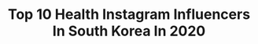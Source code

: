 ---
title: Top 10 Health Instagram Influencers In South Korea In 2020
description: >-
  Find top health Instagram influencers in South Korea in 2020. Most popular hashtags: #ad #daily #coffee #selfie.
platform: Instagram
profiles:
  - username: "rolemodel_ryu"
    fullname: >-
      
    location: "South Korea"
    followers: 136794
    engagement: 276
    commentsToLikes: 0.009495
    id: ck14gyayd7m9i0i19bj24r6tx
    verified: false
    hashtags: "#mlbcrew, #mlbcap, #mlb, #liberclassy"
  - username: "jin__s__dd"
    fullname: >-
      
    location: "South Korea"
    followers: 11281
    engagement: 645
    commentsToLikes: 0.020496
    id: ck0vuzhmbmunw0i19mj563sjj
    verified: false
    hashtags: "#daily, #weekend, #golf, #cafe"
  - username: "silversoo"
    fullname: >-
      은성
    location: "South Korea"
    followers: 40647
    engagement: 284
    commentsToLikes: 0.011043
    id: ck8tdoduk45if0j78hee3r9nr
    verified: false
    hashtags: ""
  - username: "meeshpearson"
    fullname: >-
      MICHELLE  | mom vlogger
    location: "South Korea"
    followers: 26107
    engagement: 383
    commentsToLikes: 0.061672
    id: ck5hcztm0krkg0i11h4svst5g
    verified: false
    hashtags: "#sponsored, #wetoneskillsgerms"
  - username: "chu_obabe"
    fullname: >-
      •오채원•Chaewon.oh•吴彩源
    location: "South Korea"
    followers: 196872
    engagement: 367
    commentsToLikes: 0.022200
    id: ck5hpae84r0x10i1196ibgg1n
    verified: false
    hashtags: "#calobye, #workout, #workoutmotivation, #healthgirl"
  - username: "_yunjeekim_"
    fullname: >-
      𝕐𝕌ℕ𝕁𝔼𝔼  𝕂𝕀𝕄 / 김윤지
    location: "South Korea"
    followers: 143603
    engagement: 278
    commentsToLikes: 0.016685
    id: ck6u3obxeyxjr0j71eskavs09
    verified: true
    hashtags: "#2017nbaallstar, #stayhome, #socialdistance, #healthhelper"
  - username: "bee_hoons"
    fullname: >-
      Ki Hoon Hong
    location: "South Korea"
    followers: 154986
    engagement: 103
    commentsToLikes: 0.032293
    id: ck5hntt9wodn30i11boce93jw
    verified: false
    hashtags: "#antitox, #dm, #minu, #diet"
  - username: "gangnang_e"
    fullname: >-
      
    location: "South Korea"
    followers: 8364
    engagement: 855
    commentsToLikes: 0.016812
    id: ck5hntpvfodhv0i11jpl8qgmt
    verified: false
    hashtags: "#dewycel, #cafestagram, #beer, #toothpaste"
  - username: "yooseung_erica"
    fullname: >-
      Erica  정유승 💜
    location: "South Korea"
    followers: 310194
    engagement: 82
    commentsToLikes: 0.020549
    id: ck5btc17ufp2m0i1165z7fewa
    verified: true
    hashtags: "#dailyexercise, #balance, #jdio, #dailyhomeworkouts"
  - username: "jw_w2"
    fullname: >-
      
    location: "South Korea"
    followers: 5268
    engagement: 1191
    commentsToLikes: 0.030714
    id: ck137x38hdh950i19whjpa56d
    verified: false
    hashtags: "#happy2020, #selfie, #instagood, #exercise"
---